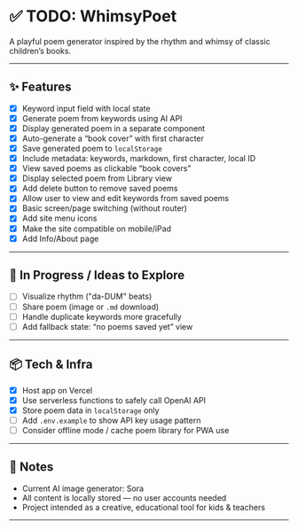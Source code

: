 # ✅ TODO: WhimsyPoet

A playful poem generator inspired by the rhythm and whimsy of classic children’s books.

---

## ✨ Features

- [x] Keyword input field with local state
- [x] Generate poem from keywords using AI API
- [x] Display generated poem in a separate component
- [x] Auto-generate a “book cover” with first character
- [x] Save generated poem to `localStorage`
- [x] Include metadata: keywords, markdown, first character, local ID
- [x] View saved poems as clickable “book covers”
- [x] Display selected poem from Library view
- [x] Add delete button to remove saved poems
- [x] Allow user to view and edit keywords from saved poems
- [x] Basic screen/page switching (without router)
- [x] Add site menu icons
- [x] Make the site compatible on mobile/iPad
- [x] Add Info/About page

---

## 🧪 In Progress / Ideas to Explore

- [ ] Visualize rhythm ("da-DUM" beats)
- [ ] Share poem (image or `.md` download)
- [ ] Handle duplicate keywords more gracefully
- [ ] Add fallback state: “no poems saved yet” view

---

## 📦 Tech & Infra

- [x] Host app on Vercel
- [x] Use serverless functions to safely call OpenAI API
- [x] Store poem data in `localStorage` only
- [ ] Add `.env.example` to show API key usage pattern
- [ ] Consider offline mode / cache poem library for PWA use

---

## 📓 Notes

- Current AI image generator: Sora
- All content is locally stored — no user accounts needed
- Project intended as a creative, educational tool for kids & teachers

---

